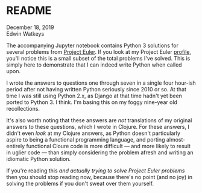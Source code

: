 # README

December 18, 2019  
Edwin Watkeys

The accompanying Jupyter notebook contains Python 3 solutions for several problems from [Project Euler](https://projecteuler.net/). If you look at my Project Euler [profile](https://projecteuler.net/progress=ewatkeys), you'll notice this is a small subset of the total problems I've solved. This is simply here to demonstrate that I can indeed write Python when called upon.

I wrote the answers to questions one through seven in a single four hour-ish period after not having written Python seriously since 2010 or so. At that time I was still using Python 2.x, as Django at that time hadn't yet been ported to Python 3. I think. I'm basing this on my foggy nine-year old recollections.

It's also worth noting that these answers are _not_ translations of my original answers to these questions, which I wrote in Clojure. For these answers, I didn't even _look_ at my Clojure answers, as Python doesn't particularly aspire to being a functional programming language, and porting almost-entirely functional Cloure code is more difficult — and more likely to result in uglier code — than simply considering the problem afresh and writing an idiomatic Python solution. 

If you're reading this _and actually trying to solve Project Euler problems_ then you should stop reading now, because there's no point (and no joy) in solving the problems if you don't sweat over them yourself.